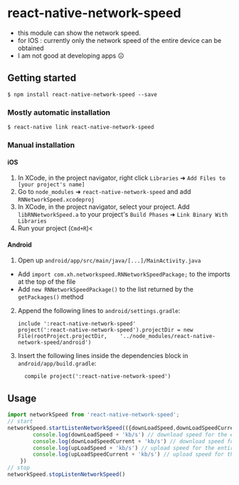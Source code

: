 
# react-native-network-speed
- this module can show the network speed. 
- for IOS : currently only the network speed of the entire device can be obtained
- I am not good at developing apps ☹

## Getting started

`$ npm install react-native-network-speed --save`

### Mostly automatic installation

`$ react-native link react-native-network-speed`

### Manual installation


#### iOS

1. In XCode, in the project navigator, right click `Libraries` ➜ `Add Files to [your project's name]`
2. Go to `node_modules` ➜ `react-native-network-speed` and add `RNNetworkSpeed.xcodeproj`
3. In XCode, in the project navigator, select your project. Add `libRNNetworkSpeed.a` to your project's `Build Phases` ➜ `Link Binary With Libraries`
4. Run your project (`Cmd+R`)<

#### Android

1. Open up `android/app/src/main/java/[...]/MainActivity.java`
  - Add `import com.xh.networkspeed.RNNetworkSpeedPackage;` to the imports at the top of the file
  - Add `new RNNetworkSpeedPackage()` to the list returned by the `getPackages()` method
2. Append the following lines to `android/settings.gradle`:
  	```
  	include ':react-native-network-speed'
  	project(':react-native-network-speed').projectDir = new File(rootProject.projectDir, 	'../node_modules/react-native-network-speed/android')
  	```
3. Insert the following lines inside the dependencies block in `android/app/build.gradle`:
  	```
      compile project(':react-native-network-speed')
  	```


## Usage
```javascript
import networkSpeed from 'react-native-network-speed';
// start
networkSpeed.startListenNetworkSpeed(({downLoadSpeed,downLoadSpeedCurrent,upLoadSpeed,upLoadSpeedCurrent}) => {
		console.log(downLoadSpeed + 'kb/s') // download speed for the entire device
		console.log(downLoadSpeedCurrent + 'kb/s') // download speed for the current app(currently can only be used on Android)
		console.log(upLoadSpeed + 'kb/s') // upload speed for the entire device
		console.log(upLoadSpeedCurrent + 'kb/s') // upload speed for the current app (currently can only be used on Android)
	})
// stop
networkSpeed.stopListenNetworkSpeed()
```
  
